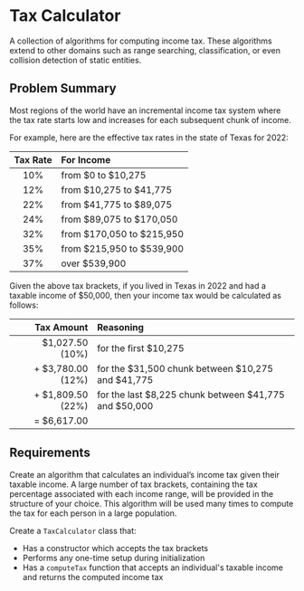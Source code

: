 # Tax Calculator

A collection of algorithms for computing income tax. These algorithms extend to other domains such as range searching,
classification, or even collision detection of static entities.

## Problem Summary

Most regions of the world have an incremental income tax system where the tax rate starts low and increases for each
subsequent chunk of income.

For example, here are the effective tax rates in the state of Texas for 2022:

| Tax Rate | For Income                |
|:--------:|:--------------------------|
|   10%    | from $0 to $10,275        |
|   12%    | from $10,275 to $41,775   |
|   22%    | from $41,775 to $89,075   |
|   24%    | from $89,075 to $170,050  |
|   32%    | from $170,050 to $215,950 |
|   35%    | from $215,950 to $539,900 |
|   37%    | over $539,900             |

Given the above tax brackets, if you lived in Texas in 2022 and had a taxable income of $50,000, then your income tax
would be calculated as follows:

|        Tax Amount | Reasoning                                             |
|------------------:|:------------------------------------------------------|
|   $1,027.50 (10%) | for the first $10,275                                 |
| + $3,780.00 (12%) | for the $31,500 chunk between $10,275 and $41,775     |
| + $1,809.50 (22%) | for the last $8,225 chunk between $41,775 and $50,000 | 
| =       $6,617.00 |                                                       | 

## Requirements

Create an algorithm that calculates an individual’s income tax given their taxable income. A large number of tax
brackets, containing the tax percentage associated with each income range, will be provided in the structure of your
choice. This algorithm will be used many times to compute the tax for each person in a large population.

Create a `TaxCalculator` class that:

* Has a constructor which accepts the tax brackets
* Performs any one-time setup during initialization
* Has a `computeTax` function that accepts an individual's taxable income and returns the computed income tax
